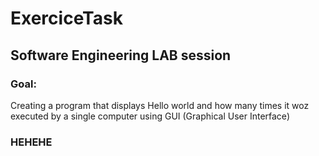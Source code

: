 # ExerciceTask
## Software Engineering LAB session
### Goal:
Creating a program that displays Hello world and how many times it woz executed by a single computer using GUI (Graphical User Interface)
### HEHEHE
